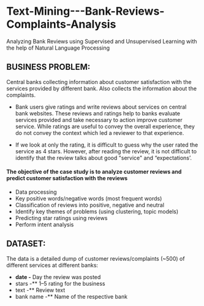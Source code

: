 # Text-Mining---Bank-Reviews-Complaints-Analysis
Analyzing Bank Reviews using Supervised and Unsupervised Learning with the help of Natural Language Processing

## BUSINESS PROBLEM:
  Central banks collecting information about customer satisfaction with the services provided by different bank. Also collects the information about the complaints.
   
* Bank users give ratings and write reviews about services on central bank websites. These reviews and ratings help to banks evaluate services provided and take necessary to action improve customer service. While ratings are useful to convey the overall experience, they do not convey the context which led a reviewer to that experience.

* If we look at only the rating, it is difficult to guess why the user rated the service as 4 stars. However, after reading the review, it is not difficult to identify that the review talks about good "service" and “expectations’.

#### The objective of the case study is to analyze customer reviews and predict customer satisfaction with the reviews
- Data processing
- Key positive words/negative words (most frequent words)
- Classification of reviews into positive, negative and neutral
- Identify key themes of problems (using clustering, topic models)
- Predicting star ratings using reviews
- Perform intent analysis

## DATASET:
  The data is a detailed dump of customer reviews/complaints (~500) of different services at different banks:
  * **date -** Day the review was posted
  * stars -** 1–5 rating for the business
  * text -** Review text
  * bank name -** Name of the respective bank
